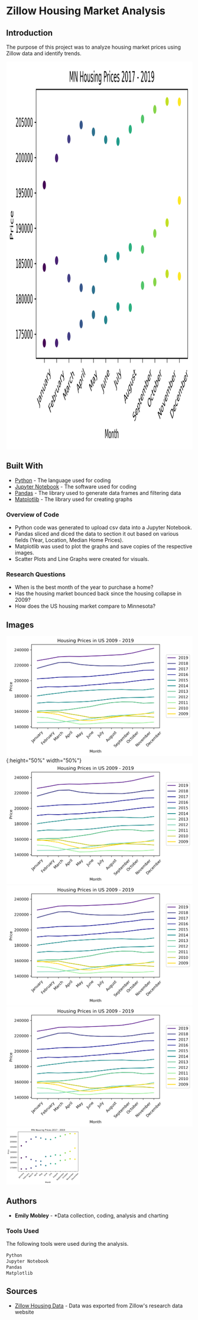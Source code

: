 # Zillow Housing Market Analysis

## Introduction

The purpose of this project was to analyze housing market prices using Zillow data and identify trends.  

<img src="MN_Scatter.png" alt="drawing" height="1044.8" width="1044.8"/>

## Built With

* [Python](https://www.python.org/) - The language used for coding
* [Jupyter Notebook](https://jupyter.org/) - The software used for coding
* [Pandas](https://pandas.pydata.org/) - The library used to generate data frames and filtering data
* [Matplotlib](https://matplotlib.org/) - The library used for creating graphs

### Overview of Code

* Python code was generated to upload csv data into a Jupyter Notebook.  
* Pandas sliced and diced the data to section it out based on various fields (Year, Location, Median Home Prices).
* Matplotlib was used to plot the graphs and save copies of the respective images.  
* Scatter Plots and Line Graphs were created for visuals.  

### Research Questions

* When is the best month of the year to purchase a home?
* Has the housing market bounced back since the housing collapse in 2009?
* How does the US housing market compare to Minnesota?

## Images
![US_Scatter.png](US_Line.png){:height="50%" width="50%"}
![MN_Scatter.png](US_Line.png) 
![US_Line.png](US_Line.png) 
![MN_Linesm2.png](US_Line.png) 
<img src="MN_Scatter.png" alt="drawing" width="200"/>

## Authors

* **Emily Mobley** - *Data collection, coding, analysis and charting

### Tools Used

The following tools were used during the analysis.

```
Python
Jupyter Notebook
Pandas
Matplotlib
```

## Sources

* [Zillow Housing Data](https://www.zillow.com/research/data/) - Data was exported from Zillow's research data website

